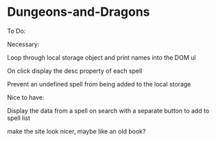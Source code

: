 # Dungeons-and-Dragons
To Do:

Necessary:

Loop through local storage object and print names into the DOM ul

On click display the desc property of each spell

Prevent an undefined spell from being added to the local storage

Nice to have:

Display the data from a spell on search with a separate button to add to spell list

make the site look nicer, maybe like an old book?


